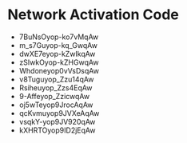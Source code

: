 # Network Activation Code
* 7BuNsOyop-ko7vMqAw
* m_s7Guyop-kq_GwqAw
* dwXE7eyop-kZwIkqAw
* zSIwkOyop-kZHGwqAw
* Whdoneyop0vVsDsqAw
* v8Tuguyop_Zzu14qAw
* Rsiheuyop_Zzs4EqAw
* 9-Affeyop_ZzicwqAw
* oj5wTeyop9JrocAqAw
* qcKvmuyop9JVXeAqAw
* vsqkY-yop9JV920qAw
* kXHRTOyop9ID2jEqAw